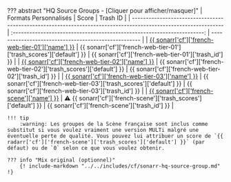??? abstract "HQ Source Groups - [Cliquer pour afficher/masquer]"
    | Formats Personnalisés                                                                                           |                                  Score                                  | Trash ID                                             |
    | --------------------------------------------------------------------------------------------------------------- | :---------------------------------------------------------------------: | ---------------------------------------------------- |
    | [{{ sonarr['cf']['french-web-tier-01']['name'] }}](/Sonarr/sonarr-collection-of-custom-formats/#fr-web-tier-01) |   {{ sonarr['cf']['french-web-tier-01']['trash_scores']['default'] }}   | {{ sonarr['cf']['french-web-tier-01']['trash_id'] }} |
    | [{{ sonarr['cf']['french-web-tier-02']['name'] }}](/Sonarr/sonarr-collection-of-custom-formats/#fr-web-tier-02) |   {{ sonarr['cf']['french-web-tier-02']['trash_scores']['default'] }}   | {{ sonarr['cf']['french-web-tier-02']['trash_id'] }} |
    | [{{ sonarr['cf']['french-web-tier-03']['name'] }}](/Sonarr/sonarr-collection-of-custom-formats/#fr-web-tier-03) |   {{ sonarr['cf']['french-web-tier-03']['trash_scores']['default'] }}   | {{ sonarr['cf']['french-web-tier-03']['trash_id'] }} |
    | [{{ sonarr['cf']['french-scene']['name'] }}](/Sonarr/sonarr-collection-of-custom-formats/#fr-scene-groups)      | :warning: {{ sonarr['cf']['french-scene']['trash_scores']['default'] }} | {{ sonarr['cf']['french-scene']['trash_id'] }}       |

    !!! tip
        :warning: Les groupes de la Scène française sont inclus comme substitut si vous voulez vraiment une version MULTi malgré une éventuelle perte de qualité. Vous pouvez lui attribuer un score de `{{ radarr['cf']['french-scene']['trash_scores']['default'] }}` (par défaut) ou de `0` selon ce que vous voulez obtenir.

    ??? info "Mix original (optionnel)"
        {! include-markdown "../../includes/cf/sonarr-hq-source-group.md" !}

